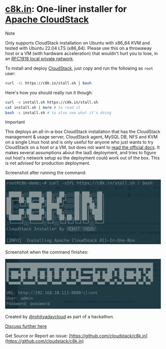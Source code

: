 # [c8k.in](https://github.com/cloudstack/c8k.in): One-liner installer for [Apache CloudStack](https://cloudstack.apache.org)

> [!NOTE]
> Only supports CloudStack installation on Ubuntu with x86_64 KVM and tested with Ubuntu 22.04 LTS (x86_64). Please use this on a throwaway host or a VM (with hardware acceleration) that wouldn't hurt you to lose, in an [RFC1918 local private network](https://en.wikipedia.org/wiki/Private_network).

To install and deploy [CloudStack](https://cloudstack.apache.org), just copy and run the following as `root` user:

```bash
curl -sL https://c8k.in/stall.sh | bash
```

Here's how you should really run it though:

```bash
curl -o install.sh https://c8k.in/stall.sh
cat install.sh | more # to read it
bash -x install.sh # to also see what it's doing
```

> [!IMPORTANT]
> This deploys an all-in-a-box CloudStack installation that has the CloudStack management & usage server, CloudStack agent, MySQL DB, NFS and KVM on a single Linux host and is only useful for anyone who just wants to try CloudStack on a host or a VM, but does not want to [read the official docs](https://docs.cloudstack.apache.org). It makes several assumptions about the IaaS deployment, and tries to figure out host's network setup so the deployment could work out of the box. This is not advised for production deployment.

Screenshot after running the command:

![](snap1.png)

Screenshot when the command finishes:

![](snap2.png)

Created by [@rohityadavcloud](https://github.com/rohityadavcloud) as part of a hackathon.

[Discuss further here](https://github.com/apache/cloudstack/discussions)

Get Source or Report an issue: [https://github.com/cloudstack/c8k.in](https://github.com/cloudstack/c8k.in)
